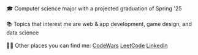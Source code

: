🎓  Computer science major with a projected graduation of Spring '25
<br>
<br>
📚 Topics that interest me are web & app development, game design, and data science
<br>
<br>
👨‍💻 Other places you can find me: [CodeWars](https://www.codewars.com/users/nrfletcher)  [LeetCode](https://leetcode.com/nrfletcher/)  [LinkedIn](https://www.linkedin.com/in/nrfletcher/)

<!---
nfletcher27/nfletcher27 is a ✨ special ✨ repository because its `README.md` (this file) appears on your GitHub profile.
You can click the Preview link to take a look at your changes.
--->
